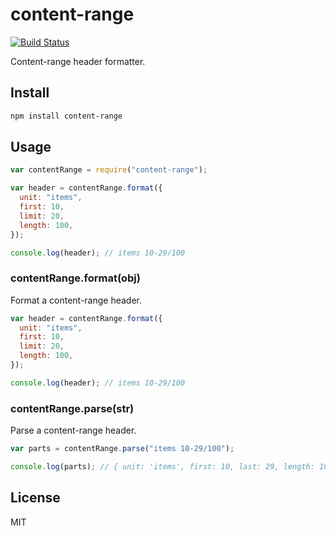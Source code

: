 # content-range

[![Build Status](https://travis-ci.org/gregberge/content-range.svg?branch=master)](https://travis-ci.org/gregberge/content-range)

Content-range header formatter.

## Install

```sh
npm install content-range
```

## Usage

```js
var contentRange = require("content-range");

var header = contentRange.format({
  unit: "items",
  first: 10,
  limit: 20,
  length: 100,
});

console.log(header); // items 10-29/100
```

### contentRange.format(obj)

Format a content-range header.

```js
var header = contentRange.format({
  unit: "items",
  first: 10,
  limit: 20,
  length: 100,
});

console.log(header); // items 10-29/100
```

### contentRange.parse(str)

Parse a content-range header.

```js
var parts = contentRange.parse("items 10-29/100");

console.log(parts); // { unit: 'items', first: 10, last: 29, length: 100 }
```

## License

MIT
